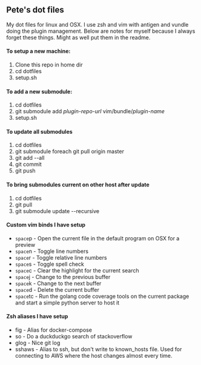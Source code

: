 ## Pete's dot files

My dot files for linux and OSX. I use zsh and vim with antigen and vundle doing the plugin management. Below are notes for myself
because I always forget these things. Might as well put them in the readme.

#### To setup a new machine:
1. Clone this repo in home dir
2. cd dotfiles
3. setup.sh

#### To add a new submodule:
1. cd dotfiles
2. git submodule add *plugin-repo-url* vim/bundle/*plugin-name*
3. setup.sh

#### To update all submodules
1. cd dotfiles
2. git submodule foreach git pull origin master
3. git add --all
4. git commit
5. git push

#### To bring submodules current on other host after update
1. cd dotfiles
2. git pull
3. git submodule update --recursive

#### Custom vim binds I have setup
* ```space```p - Open the current file in the default program on OSX for a preview
* ```space```n - Toggle line numbers
* ```space```r - Toggle relative line numbers
* ```space```s - Toggle spell check
* ```space```c - Clear the highlight for the current search
* ```space```j - Change to the previous buffer
* ```space```k - Change to the next buffer
* ```space```d - Delete the current buffer
* ```space```tc - Run the golang code coverage tools on the current package and start a simple python server to host it

#### Zsh aliases I have setup
* fig - Alias for docker-compose
* so - Do a duckduckgo search of stackoverflow
* glog - Nice git log
* sshaws - Alias to ssh, but don't write to known_hosts file. Used for connecting to AWS where the host changes almost every time.
